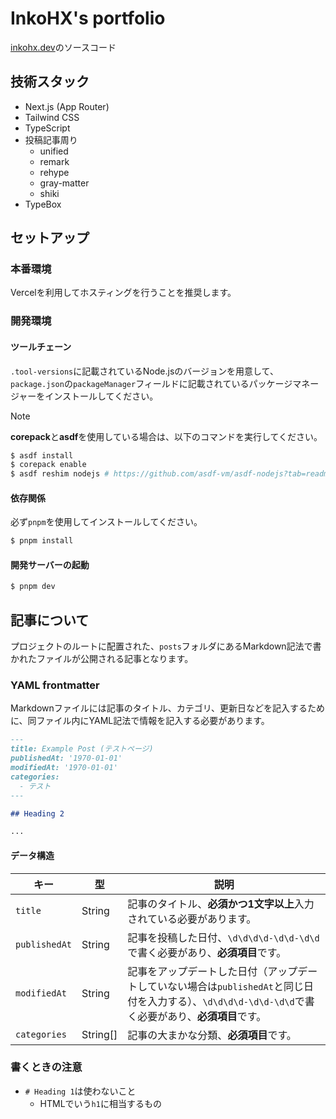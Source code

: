 # InkoHX's portfolio

[inkohx.dev](https://inkohx.dev)のソースコード

## 技術スタック

- Next.js (App Router)
- Tailwind CSS
- TypeScript
- 投稿記事周り
  - unified
  - remark
  - rehype
  - gray-matter
  - shiki
- TypeBox

## セットアップ

### 本番環境

Vercelを利用してホスティングを行うことを推奨します。

### 開発環境

#### ツールチェーン

`.tool-versions`に記載されているNode.jsのバージョンを用意して、`package.json`の`packageManager`フィールドに記載されているパッケージマネージャーをインストールしてください。

<!-- prettier-ignore-start -->
> [!NOTE]
> **corepack**と**asdf**を使用している場合は、以下のコマンドを実行してください。
> ```bash
> $ asdf install
> $ corepack enable
> $ asdf reshim nodejs # https://github.com/asdf-vm/asdf-nodejs?tab=readme-ov-file#corepack
> ```
<!-- prettier-ignore-end -->

#### 依存関係

必ず`pnpm`を使用してインストールしてください。

```bash
$ pnpm install
```

#### 開発サーバーの起動

```bash
$ pnpm dev
```

## 記事について

プロジェクトのルートに配置された、`posts`フォルダにあるMarkdown記法で書かれたファイルが公開される記事となります。

### YAML frontmatter

Markdownファイルには記事のタイトル、カテゴリ、更新日などを記入するために、同ファイル内にYAML記法で情報を記入する必要があります。

```markdown
---
title: Example Post (テストページ)
publishedAt: '1970-01-01'
modifiedAt: '1970-01-01'
categories:
  - テスト
---

## Heading 2

...
```

#### データ構造

| キー          | 型       | 説明                                                                                                                                                  |
| ------------- | -------- | ----------------------------------------------------------------------------------------------------------------------------------------------------- |
| `title`       | String   | 記事のタイトル、**必須かつ1文字以上**入力されている必要があります。                                                                                   |
| `publishedAt` | String   | 記事を投稿した日付、`\d\d\d\d-\d\d-\d\d`で書く必要があり、**必須項目**です。                                                                          |
| `modifiedAt`  | String   | 記事をアップデートした日付（アップデートしていない場合は`publishedAt`と同じ日付を入力する）、`\d\d\d\d-\d\d-\d\d`で書く必要があり、**必須項目**です。 |
| `categories`  | String[] | 記事の大まかな分類、**必須項目**です。                                                                                                                |

### 書くときの注意

- `# Heading 1`は使わないこと
  - HTMLでいう`h1`に相当するもの
